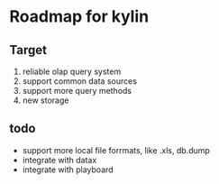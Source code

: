 # Roadmap for kylin

## Target
1. reliable olap query system 
2. support common data sources
3. support more query methods
4. new storage

## todo 
- support more local file forrmats, like .xls, db.dump
- integrate with datax
- integrate with playboard
